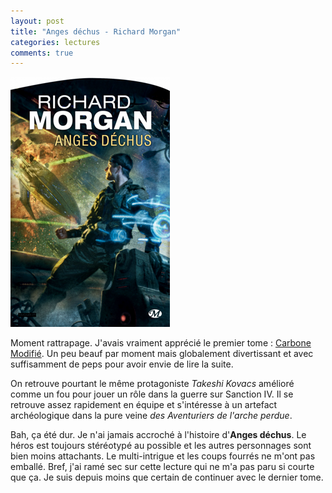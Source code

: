 ```yaml
---
layout: post
title: "Anges déchus - Richard Morgan"
categories: lectures
comments: true
---
```


![milady](https://github.com/homeostasie/bouquins/raw/master/_pics/lv/morgan_richard/ad-1.png)

Moment rattrapage. J'avais vraiment apprécié le premier tome : [Carbone Modifié](https://homeostasie.github.io/bouquins/Richard-Morgan_Carbone-Modife/). Un peu beauf par moment mais globalement divertissant et avec suffisamment de peps pour avoir envie de lire la suite.

On retrouve pourtant le même protagoniste *Takeshi Kovacs* amélioré comme un fou pour jouer un rôle dans la guerre sur Sanction IV. Il se retrouve assez rapidement en équipe et s'intéresse à un artefact archéologique dans la pure veine *des Aventuriers de l'arche perdue*.

Bah, ça été dur. Je n'ai jamais accroché à l'histoire d'**Anges déchus**. Le héros est toujours stéréotypé au possible et les autres personnages sont bien moins attachants. Le multi-intrigue et les coups fourrés ne m'ont pas emballé. Bref, j'ai ramé sec sur cette lecture qui ne m'a pas paru si courte que ça. Je suis depuis moins que certain de continuer avec le dernier tome.



